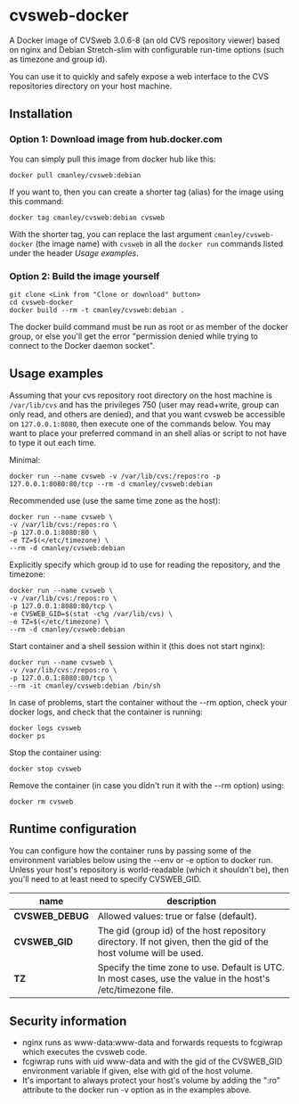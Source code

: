 cvsweb-docker
=============

A Docker image of CVSweb 3.0.6-8 (an old CVS repository viewer) based on nginx and Debian Stretch-slim
with configurable run-time options (such as timezone and group id).

You can use it to quickly and safely expose a web interface to the CVS repositories directory on your host machine.

Installation
------------

### Option 1: Download image from hub.docker.com ###
You can simply pull this image from docker hub like this:

	docker pull cmanley/cvsweb:debian

If you want to, then you can create a shorter tag (alias) for the image using this command:

	docker tag cmanley/cvsweb:debian cvsweb

With the shorter tag, you can replace the last argument `cmanley/cvsweb-docker` (the image name) with `cvsweb`
in all the `docker run` commands listed under the header *Usage examples*.

### Option 2: Build the image yourself ###

	git clone <Link from "Clone or download" button>
	cd cvsweb-docker
	docker build --rm -t cmanley/cvsweb:debian .

The docker build command must be run as root or as member of the docker group,
or else you'll get the error "permission denied while trying to connect to the Docker daemon socket".

Usage examples
--------------

Assuming that your cvs repository root directory on the host machine is `/var/lib/cvs`
and has the privileges 750 (user may read+write, group can only read, and others are denied),
and that you want cvsweb be accessible on `127.0.0.1:8080`, then execute one of the commands below.
You may want to place your preferred command in an shell alias or script to not have to type it out each time.

Minimal:

	docker run --name cvsweb -v /var/lib/cvs:/repos:ro -p 127.0.0.1:8080:80/tcp --rm -d cmanley/cvsweb:debian

Recommended use (use the same time zone as the host):

	docker run --name cvsweb \
	-v /var/lib/cvs:/repos:ro \
	-p 127.0.0.1:8080:80 \
	-e TZ=$(</etc/timezone) \
	--rm -d cmanley/cvsweb:debian

Explicitly specify which group id to use for reading the repository, and the timezone:

	docker run --name cvsweb \
	-v /var/lib/cvs:/repos:ro \
	-p 127.0.0.1:8080:80/tcp \
	-e CVSWEB_GID=$(stat -c%g /var/lib/cvs) \
	-e TZ=$(</etc/timezone) \
	--rm -d cmanley/cvsweb:debian

Start container and a shell session within it (this does not start nginx):

	docker run --name cvsweb \
	-v /var/lib/cvs:/repos:ro \
	-p 127.0.0.1:8080:80/tcp \
	--rm -it cmanley/cvsweb:debian /bin/sh

In case of problems, start the container without the --rm option, check your docker logs, and check that the container is running:

	docker logs cvsweb
	docker ps

Stop the container using:

	docker stop cvsweb

Remove the container (in case you didn't run it with the --rm option) using:

	docker rm cvsweb

Runtime configuration
---------------------

You can configure how the container runs by passing some of the environment variables below using the --env or -e option to docker run.
Unless your host's repository is world-readable (which it shouldn't be), then you'll need to at least need to specify CVSWEB_GID.

| name              | description                                                                                                      |
|-------------------|------------------------------------------------------------------------------------------------------------------|
| **CVSWEB_DEBUG**  | Allowed values: true or false (default).                                                                         |
| **CVSWEB_GID**    | The gid (group id) of the host repository directory. If not given, then the gid of the host volume will be used. |
| **TZ**            | Specify the time zone to use. Default is UTC. In most cases, use the value in the host's /etc/timezone file.     |

Security information
--------------------

* nginx runs as www-data:www-data and forwards requests to fcgiwrap which executes the cvsweb code.
* fcgiwrap runs with uid www-data and with the gid of the CVSWEB_GID environment variable if given, else with gid of the host volume.
* It's important to always protect your host's volume by adding the ":ro" attribute to the docker run -v option as in the examples above.
